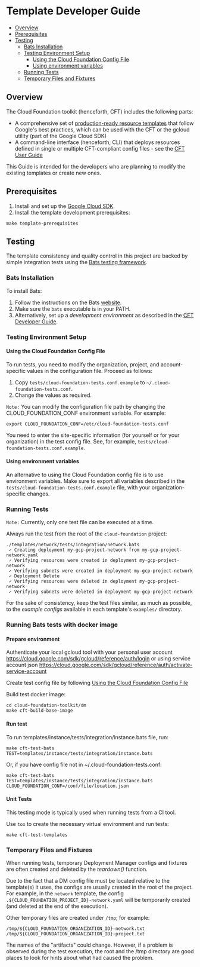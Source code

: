 # Template Developer Guide

<!-- TOC -->

- [Overview](#overview)
- [Prerequisites](#prerequisites)
- [Testing](#testing)
    - [Bats Installation](#bats-installation)
    - [Testing Environment Setup](#testing-environment-setup)
        - [Using the Cloud Foundation Config File](#using-the-cloud-foundation-config-file)
        - [Using environment variables](#using-environment-variables)
    - [Running Tests](#running-tests)
    - [Temporary Files and Fixtures](#temporary-files-and-fixtures)

<!-- /TOC -->

## Overview

The Cloud Foundation toolkit (henceforth, CFT) includes the following parts:

- A comprehensive set of [production-ready resource templates](../templates/README.md)
  that follow Google's best practices, which can be used with the CFT or the
  gcloud utility (part of the Google Cloud SDK)
- A command-line interface (henceforth, CLI) that deploys resources defined in
  single or multiple CFT-compliant config files - see the
  [CFT User Guide](userguide.md)

This Guide is intended for the developers who are planning to modify the
existing templates or create new ones.

## Prerequisites

1. Install and set up the [Google Cloud SDK](https://cloud.google.com/sdk/).
2. Install the template development prerequisites:

```shell
make template-prerequisites
```

## Testing

The template consistency and quality control in this project are backed by
simple integration tests using the
[Bats testing framework](https://github.com/sstephenson/bats).

### Bats Installation

To install Bats:

1. Follow the instructions on the Bats
   [website](https://github.com/sstephenson/bats).
2. Make sure the `bats` executable is in your PATH.
3. Alternatively, set up a *development environment* as described in the
   [CFT Developer Guide](tool_dev_guide.md).

### Testing Environment Setup

#### Using the Cloud Foundation Config File


To run tests, you need to modify the organization, project, and 
account-specific values in the configuration file. Proceed as follows:

1. Copy `tests/cloud-foundation-tests.conf.example` to
   `~/.cloud-foundation-tests.conf`.
2. Change the values as required.

`Note:` You can modify the configuration file path by changing the
CLOUD_FOUNDATION_CONF environment variable. For example:

```shell
export CLOUD_FOUNDATION_CONF=/etc/cloud-foundation-tests.conf
```

You need to enter the site-specific information (for yourself or for your
organization) in the test config file. See, for example,
`tests/cloud-foundation-tests.conf.example`.

#### Using environment variables

An alternative to using the Cloud Foundation config file is to use environment
variables. Make sure to export all variables described in the
`tests/cloud-foundation-tests.conf.example` file, with your organization-specific
changes.

### Running Tests

`Note:` Currently, only one test file can be executed at a time.

Always run the test from the root of the `cloud-foundation` project:

```shell
./templates/network/tests/integration/network.bats
 ✓ Creating deployment my-gcp-project-network from my-gcp-project-network.yaml
 ✓ Verifying resources were created in deployment my-gcp-project-network
 ✓ Verifying subnets were created in deployment my-gcp-project-network
 ✓ Deployment Delete
 ✓ Verifying resources were deleted in deployment my-gcp-project-network
 ✓ Verifying subnets were deleted in deployment my-gcp-project-network
```

For the sake of consistency, keep the test files similar, as much as possible,
to the *example configs* available in each template's `examples/` directory.


### Running Bats tests with docker image

#### Prepare environment

Authenticate your local gcloud tool with your personal user account https://cloud.google.com/sdk/gcloud/reference/auth/login or
using service account json https://cloud.google.com/sdk/gcloud/reference/auth/activate-service-account

Create test config file by following [Using the Cloud Foundation Config File](#using-the-cloud-foundation-config-file)

Build test docker image:

    cd cloud-foundation-toolkit/dm
    make cft-build-base-image

#### Run test

To run templates/instance/tests/integration/instance.bats file, run:

    make cft-test-bats TEST=templates/instance/tests/integration/instance.bats
    
Or, if you have config file not in ~/.cloud-foundation-tests.conf:

    make cft-test-bats TEST=templates/instance/tests/integration/instance.bats  CLOUD_FOUNDATION_CONF=/conf/file/location.json


#### Unit Tests


This testing mode is typically used when running tests from a CI tool.

Use `tox` to create the necessary virtual environment and run tests:

```shell
make cft-test-templates
```

### Temporary Files and Fixtures

When running tests, temporary Deployment Manager configs and fixtures
are often created and deleted by the *teardown()* function.

Due to the fact that a DM config file must be located relative to the
template(s) it uses, the configs are usually created in the root of the
project. For example, in the `network` template, the config
`.${CLOUD_FOUNDATION_PROJECT_ID}-network.yaml` will be temporarily created
(and deleted at the end of the execution).

Other temporary files are created under `/tmp`; for example:

```shell
/tmp/${CLOUD_FOUNDATION_ORGANIZATION_ID}-network.txt
/tmp/${CLOUD_FOUNDATION_ORGANIZATION_ID}-project.txt
```

The names of the "artifacts" could change. However, if a problem is observed
during the test execution, the root and the /tmp directory are good places to
look for hints about what had caused the problem.
